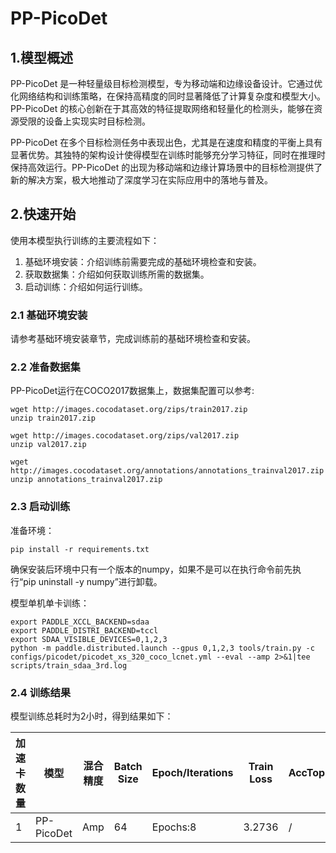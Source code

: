 # PP-PicoDet

## 1.模型概述
PP-PicoDet 是一种轻量级目标检测模型，专为移动端和边缘设备设计。它通过优化网络结构和训练策略，在保持高精度的同时显著降低了计算复杂度和模型大小。PP-PicoDet 的核心创新在于其高效的特征提取网络和轻量化的检测头，能够在资源受限的设备上实现实时目标检测。

PP-PicoDet 在多个目标检测任务中表现出色，尤其是在速度和精度的平衡上具有显著优势。其独特的架构设计使得模型在训练时能够充分学习特征，同时在推理时保持高效运行。PP-PicoDet 的出现为移动端和边缘计算场景中的目标检测提供了新的解决方案，极大地推动了深度学习在实际应用中的落地与普及。

## 2.快速开始

使用本模型执行训练的主要流程如下：

1. 基础环境安装：介绍训练前需要完成的基础环境检查和安装。
2. 获取数据集：介绍如何获取训练所需的数据集。
3. 启动训练：介绍如何运行训练。

### 2.1 基础环境安装

请参考基础环境安装章节，完成训练前的基础环境检查和安装。

### 2.2 准备数据集

PP-PicoDet运行在COCO2017数据集上，数据集配置可以参考:
```
wget http://images.cocodataset.org/zips/train2017.zip
unzip train2017.zip

wget http://images.cocodataset.org/zips/val2017.zip
unzip val2017.zip

wget http://images.cocodataset.org/annotations/annotations_trainval2017.zip
unzip annotations_trainval2017.zip
```

### 2.3 启动训练

准备环境：
```
pip install -r requirements.txt
```
确保安装后环境中只有一个版本的numpy，如果不是可以在执行命令前先执行“pip uninstall -y numpy”进行卸载。

模型单机单卡训练：
```
export PADDLE_XCCL_BACKEND=sdaa
export PADDLE_DISTRI_BACKEND=tccl
export SDAA_VISIBLE_DEVICES=0,1,2,3
python -m paddle.distributed.launch --gpus 0,1,2,3 tools/train.py -c configs/picodet/picodet_xs_320_coco_lcnet.yml --eval --amp 2>&1|tee scripts/train_sdaa_3rd.log
```

### 2.4 训练结果

模型训练总耗时为2小时，得到结果如下：

| 加速卡数量 | 模型 | 混合精度 | Batch Size | Epoch/Iterations | Train Loss | AccTop1 |
|---|---|---|---|---|---|---|
| 1 | PP-PicoDet | Amp | 64 | Epochs:8 | 3.2736 | / |